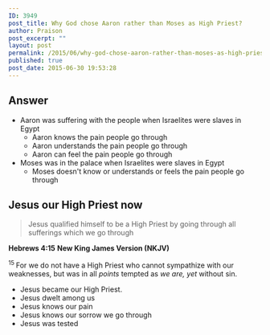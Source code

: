 ```yaml
---
ID: 3949
post_title: Why God chose Aaron rather than Moses as High Priest?
author: Praison
post_excerpt: ""
layout: post
permalink: /2015/06/why-god-chose-aaron-rather-than-moses-as-high-priest/
published: true
post_date: 2015-06-30 19:53:28
---
```

<h2>Answer</h2>
<ul>
	<li>Aaron was suffering with the people when Israelites were slaves in Egypt
<ul>
	<li>Aaron knows the pain people go through</li>
	<li>Aaron understands the pain people go through</li>
	<li>Aaron can feel the pain people go through</li>
</ul>
</li>
	<li>Moses was in the palace when Israelites were slaves in Egypt
<ul>
	<li>Moses doesn't know or understands or feels the pain people go through</li>
</ul>
</li>
</ul>
<h2>Jesus our High Priest now</h2>
<blockquote>Jesus qualified himself to be a High Priest by going through all sufferings which we go through</blockquote>
<strong>Hebrews 4:15</strong>
<strong> New King James Version (NKJV)</strong>

<span id="en-NKJV-30030" class="text Heb-4-15"><sup class="versenum">15 </sup>For we do not have a High Priest who cannot sympathize with our weaknesses, but was in all <i>points</i> tempted as <i>we are, yet</i> without sin.</span>
<ul>
	<li>Jesus became our High Priest.</li>
	<li>Jesus dwelt among us</li>
	<li>Jesus knows our pain</li>
	<li>Jesus knows our sorrow we go through</li>
	<li>Jesus was tested</li>
</ul>